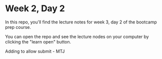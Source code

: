 # Week 2, Day 2

In this repo, you'll find the lecture notes for week 3, day 2 of the bootcamp prep course.

You can open the repo and see the lecture nodes on your computer by clicking the "learn open" button.

Adding to allow submit - MTJ
